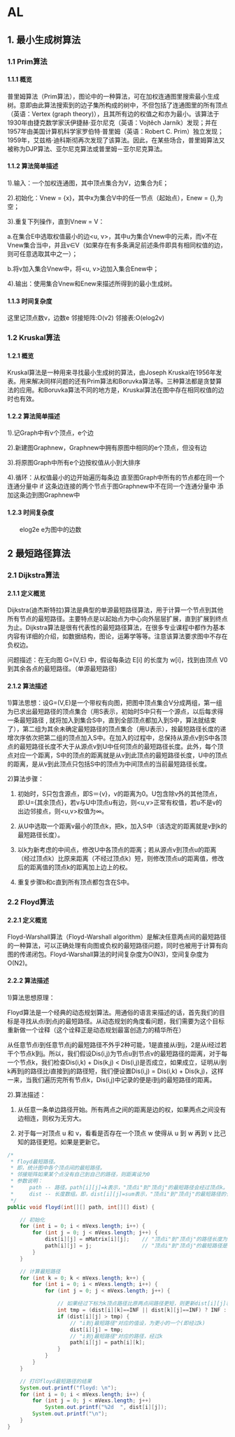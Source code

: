 # AL

## 1. 最小生成树算法

### 1.1 Prim算法
#### 1.1.1 概览

普里姆算法（Prim算法），图论中的一种算法，可在加权连通图里搜索最小生成树。意即由此算法搜索到的边子集所构成的树中，不但包括了连通图里的所有顶点（英语：Vertex (graph theory)），且其所有边的权值之和亦为最小。该算法于1930年由捷克数学家沃伊捷赫·亚尔尼克（英语：Vojtěch Jarník）发现；并在1957年由美国计算机科学家罗伯特·普里姆（英语：Robert C. Prim）独立发现；1959年，艾兹格·迪科斯彻再次发现了该算法。因此，在某些场合，普里姆算法又被称为DJP算法、亚尔尼克算法或普里姆－亚尔尼克算法。

#### 1.1.2 算法简单描述

1).输入：一个加权连通图，其中顶点集合为V，边集合为E；

2).初始化：Vnew = {x}，其中x为集合V中的任一节点（起始点），Enew = {},为空；

3).重复下列操作，直到Vnew = V：

a.在集合E中选取权值最小的边<u, v>，其中u为集合Vnew中的元素，而v不在Vnew集合当中，并且v∈V（如果存在有多条满足前述条件即具有相同权值的边，则可任意选取其中之一）；

b.将v加入集合Vnew中，将<u, v>边加入集合Enew中；

4).输出：使用集合Vnew和Enew来描述所得到的最小生成树。

#### 1.1.3 时间复杂度
这里记顶点数v，边数e
邻接矩阵:O(v2)               邻接表:O(elog2v)

### 1.2 Kruskal算法
#### 1.2.1 概览

Kruskal算法是一种用来寻找最小生成树的算法，由Joseph Kruskal在1956年发表。用来解决同样问题的还有Prim算法和Boruvka算法等。三种算法都是贪婪算法的应用。和Boruvka算法不同的地方是，Kruskal算法在图中存在相同权值的边时也有效。

 

#### 1.2.2 算法简单描述

1).记Graph中有v个顶点，e个边

2).新建图Graphnew，Graphnew中拥有原图中相同的e个顶点，但没有边

3).将原图Graph中所有e个边按权值从小到大排序

4).循环：从权值最小的边开始遍历每条边 直至图Graph中所有的节点都在同一个连通分量中
               if 这条边连接的两个节点于图Graphnew中不在同一个连通分量中
                             添加这条边到图Graphnew中
                             
#### 1.2.3 时间复杂度
　　elog2e  e为图中的边数


## 2 最短路径算法

### 2.1 Dijkstra算法

#### 2.1.1 定义概览

Dijkstra(迪杰斯特拉)算法是典型的单源最短路径算法，用于计算一个节点到其他所有节点的最短路径。主要特点是以起始点为中心向外层层扩展，直到扩展到终点为止。Dijkstra算法是很有代表性的最短路径算法，在很多专业课程中都作为基本内容有详细的介绍，如数据结构，图论，运筹学等等。注意该算法要求图中不存在负权边。

问题描述：在无向图 G=(V,E) 中，假设每条边 E[i] 的长度为 w[i]，找到由顶点 V0 到其余各点的最短路径。（单源最短路径）

 

#### 2.1.2 算法描述

1)算法思想：设G=(V,E)是一个带权有向图，把图中顶点集合V分成两组，第一组为已求出最短路径的顶点集合（用S表示，初始时S中只有一个源点，以后每求得一条最短路径 , 就将加入到集合S中，直到全部顶点都加入到S中，算法就结束了），第二组为其余未确定最短路径的顶点集合（用U表示），按最短路径长度的递增次序依次把第二组的顶点加入S中。在加入的过程中，总保持从源点v到S中各顶点的最短路径长度不大于从源点v到U中任何顶点的最短路径长度。此外，每个顶点对应一个距离，S中的顶点的距离就是从v到此顶点的最短路径长度，U中的顶点的距离，是从v到此顶点只包括S中的顶点为中间顶点的当前最短路径长度。

2)算法步骤：

1. 初始时，S只包含源点，即S＝{v}，v的距离为0。U包含除v外的其他顶点，即:U={其余顶点}，若v与U中顶点u有边，则<u,v>正常有权值，若u不是v的出边邻接点，则<u,v>权值为∞。

2. 从U中选取一个距离v最小的顶点k，把k，加入S中（该选定的距离就是v到k的最短路径长度）。

3. 以k为新考虑的中间点，修改U中各顶点的距离；若从源点v到顶点u的距离（经过顶点k）比原来距离（不经过顶点k）短，则修改顶点u的距离值，修改后的距离值的顶点k的距离加上边上的权。

4. 重复步骤b和c直到所有顶点都包含在S中。

### 2.2 Floyd算法
#### 2.2.1 定义概览

Floyd-Warshall算法（Floyd-Warshall algorithm）是解决任意两点间的最短路径的一种算法，可以正确处理有向图或负权的最短路径问题，同时也被用于计算有向图的传递闭包。Floyd-Warshall算法的时间复杂度为O(N3)，空间复杂度为O(N2)。

 

#### 2.2.2 算法描述

1)算法思想原理：

 Floyd算法是一个经典的动态规划算法。用通俗的语言来描述的话，首先我们的目标是寻找从点i到点j的最短路径。从动态规划的角度看问题，我们需要为这个目标重新做一个诠释（这个诠释正是动态规划最富创造力的精华所在）

 从任意节点i到任意节点j的最短路径不外乎2种可能，1是直接从i到j，2是从i经过若干个节点k到j。所以，我们假设Dis(i,j)为节点u到节点v的最短路径的距离，对于每一个节点k，我们检查Dis(i,k) + Dis(k,j) < Dis(i,j)是否成立，如果成立，证明从i到k再到j的路径比i直接到j的路径短，我们便设置Dis(i,j) = Dis(i,k) + Dis(k,j)，这样一来，当我们遍历完所有节点k，Dis(i,j)中记录的便是i到j的最短路径的距离。

2).算法描述：

1. 从任意一条单边路径开始。所有两点之间的距离是边的权，如果两点之间没有边相连，则权为无穷大。 　　

2. 对于每一对顶点 u 和 v，看看是否存在一个顶点 w 使得从 u 到 w 再到 v 比己知的路径更短。如果是更新它。

```java
/*
 * floyd最短路径。
 * 即，统计图中各个顶点间的最短路径。
 * 邻接矩阵如果某个点没有自己到自己的路径，则距离设为0
 * 参数说明：
 *     path -- 路径。path[i][j]=k表示，"顶点i"到"顶点j"的最短路径会经过顶点k。
 *     dist -- 长度数组。即，dist[i][j]=sum表示，"顶点i"到"顶点j"的最短路径的长度是sum。
 */
public void floyd(int[][] path, int[][] dist) {

    // 初始化
    for (int i = 0; i < mVexs.length; i++) {
        for (int j = 0; j < mVexs.length; j++) {
            dist[i][j] = mMatrix[i][j];    // "顶点i"到"顶点j"的路径长度为"i到j的权值"。
            path[i][j] = j;                // "顶点i"到"顶点j"的最短路径是经过顶点j。
        }
    }

    // 计算最短路径
    for (int k = 0; k < mVexs.length; k++) {
        for (int i = 0; i < mVexs.length; i++) {
            for (int j = 0; j < mVexs.length; j++) {

                // 如果经过下标为k顶点路径比原两点间路径更短，则更新dist[i][j]和path[i][j]
                int tmp = (dist[i][k]==INF || dist[k][j]==INF) ? INF : (dist[i][k] + dist[k][j]);
                if (dist[i][j] > tmp) {
                    // "i到j最短路径"对应的值设，为更小的一个(即经过k)
                    dist[i][j] = tmp;
                    // "i到j最短路径"对应的路径，经过k
                    path[i][j] = path[i][k];
                }
            }
        }
    }

    // 打印floyd最短路径的结果
    System.out.printf("floyd: \n");
    for (int i = 0; i < mVexs.length; i++) {
        for (int j = 0; j < mVexs.length; j++)
            System.out.printf("%2d  ", dist[i][j]);
        System.out.printf("\n");
    }
}
```